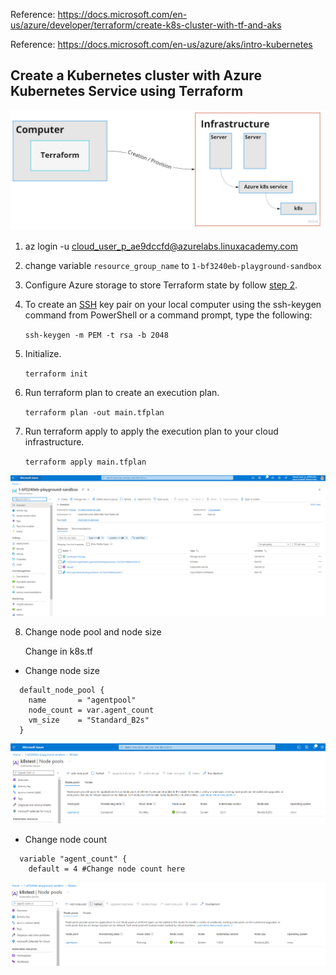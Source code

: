 Reference: https://docs.microsoft.com/en-us/azure/developer/terraform/create-k8s-cluster-with-tf-and-aks

Reference: https://docs.microsoft.com/en-us/azure/aks/intro-kubernetes


## Create a Kubernetes cluster with Azure Kubernetes Service using Terraform

![diagram](images/diagram.jpg)

1. az login -u cloud_user_p_ae9dccfd@azurelabs.linuxacademy.com

2. change variable `resource_group_name` to `1-bf3240eb-playground-sandbox`

3. Configure Azure storage to store Terraform state by follow [step 2](https://docs.microsoft.com/en-us/azure/developer/terraform/create-k8s-cluster-with-tf-and-aks#2-configure-azure-storage-to-store-terraform-state). 

4. To create an [SSH](https://docs.microsoft.com/en-us/azure/virtual-machines/linux/ssh-from-windows#create-an-ssh-key-pair) key pair on your local computer using the ssh-keygen command from PowerShell or a command prompt, type the following:

    `ssh-keygen -m PEM -t rsa -b 2048`

5. Initialize.

    `terraform init`

6. Run terraform plan to create an execution plan.

    `terraform plan -out main.tfplan`

7. Run terraform apply to apply the execution plan to your cloud infrastructure.

      `terraform apply main.tfplan`

![azure portal](images/azureportal.png)

8. Change node pool and node size

    Change in k8s.tf

- Change node size

```
  default_node_pool {
    name       = "agentpool"
    node_count = var.agent_count
    vm_size    = "Standard_B2s"
  }
```

![Node pool](images/nodepool.png)

- Change node count 

```
  variable "agent_count" {
    default = 4 #Change node count here
```
![Node count](images/nodecount.png)